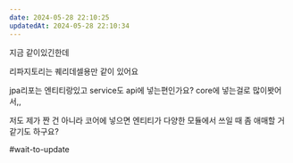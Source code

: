 ```yaml
---
date: 2024-05-28 22:10:25
updatedAt: 2024-05-28 22:10:34
---
```

지금 같이있긴한데

리파지토리는 퀘리데셀용만 같이 있어요

jpa리포는 엔티티랑있고 service도 api에 넣는편인가요? core에 넣는걸로 많이봣어서,,

저도 제가 짠 건 아니라 코어에 넣으면 엔티티가 다양한 모듈에서 쓰일 때 좀 애매할 거 같기도 하구요?

#wait-to-update 